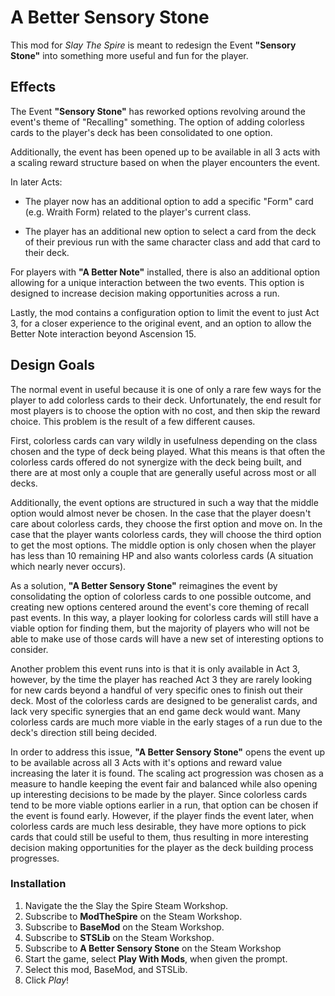 # A Better Sensory Stone

This mod for *Slay The Spire* is meant to redesign the Event **"Sensory Stone"** into something more useful and fun for the player.

## Effects

The Event **"Sensory Stone"** has reworked options revolving around the event's theme of "Recalling" something. The option of adding colorless cards to the player's deck has been consolidated to one option.

Additionally, the event has been opened up to be available in all 3 acts with a scaling reward structure based on when the player encounters the event.

In later Acts:

- The player now has an additional option to add a specific "Form" card (e.g. Wraith Form) related to the player's current class.

- The player has an additional new option to select a card from the deck of their previous run with the same character class and add that card to their deck.

For players with **"A Better Note"**  installed, there is also an additional option allowing for a unique interaction between the two events. This option is designed to increase decision making opportunities across a run.

Lastly, the mod contains a configuration option to limit the event to just Act 3, for a closer experience to the original event, and an option to allow the Better Note interaction beyond Ascension 15.

## Design Goals

The normal event in useful because it is one of only  a rare few ways for the player to add colorless cards to their deck. Unfortunately, the end result for most players is to choose the option with no cost, and then skip the reward choice. This problem is the result of a few different causes.

First, colorless cards can vary wildly in usefulness depending on the class chosen and the type of deck being played. What this means is that often the colorless cards offered do not synergize with the deck being built, and there are at most only a couple that are generally useful across most or all decks.

Additionally, the event options are structured in such a way that the middle option would almost never be chosen. In the case that the player doesn't care about colorless cards, they choose the first option and move on. In the case that the player wants colorless cards, they will choose the third option to get the most options. The middle option is only chosen when the player has less than 10 remaining HP and also wants colorless cards (A situation which nearly never occurs).

As a solution, **"A Better Sensory Stone"** reimagines the event by consolidating the option of colorless cards to one possible outcome, and creating new options centered around the event's core theming of recall past events. In this way, a player looking for colorless cards will still have a viable option for finding them, but the majority of players who will not be able to make use of those cards will have a new set of interesting options to consider.

Another problem this event runs into is that it is only available in Act 3, however, by the time the player has reached Act 3 they are rarely looking for new cards beyond a handful of very specific ones to finish out their deck. Most of the colorless cards are designed to be generalist cards, and lack very specific synergies that an end game deck would want. Many colorless cards are much more viable in the early stages of a run due to the deck's direction still being decided.

In order to address this issue, **"A Better Sensory Stone"** opens the event up to be available across all 3 Acts with it's options and reward value increasing the later it is found. The scaling act progression was chosen as a measure to handle keeping the event fair and balanced while also opening up interesting decisions to be made by the player. Since colorless cards tend to be more viable options earlier in a run, that option can be chosen if the event is found early. However, if the player finds the event later, when colorless cards are much less desirable, they have more options to pick cards that could still be useful to them, thus resulting in more interesting decision making opportunities for the player as the deck building process progresses.

### Installation
1. Navigate the the Slay the Spire Steam Workshop.
1. Subscribe to **ModTheSpire** on the Steam Workshop.
2. Subscribe to **BaseMod** on the Steam Workshop.
3. Subscribe to **STSLib** on the Steam Workshop.
4. Subscribe to **A Better Sensory Stone** on the Steam Workshop
5. Start the game, select **Play With Mods**, when given the prompt.
5. Select this mod, BaseMod, and STSLib.
6. Click *Play*!
